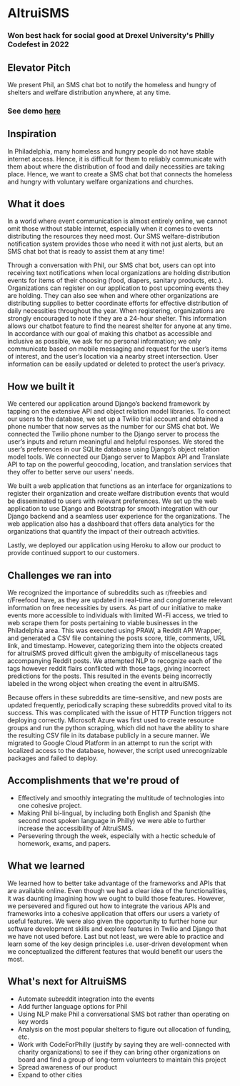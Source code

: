 # AltruiSMS 

### Won best hack for social good at Drexel University's Philly Codefest in 2022

## Elevator Pitch
We present Phil, an SMS chat bot to notify the homeless and hungry of shelters and welfare distribution anywhere, at any time.

### See demo [here](https://youtu.be/Za9T4aq0ilw)

## Inspiration
In Philadelphia, many homeless and hungry people do not have stable internet access. Hence, it is difficult for them to reliably communicate with them about where the distribution of food and daily necessities are taking place. Hence, we want to create a SMS chat bot that connects the homeless and hungry with voluntary welfare organizations and churches.


## What it does
In a world where event communication is almost entirely online, we cannot omit those without stable internet, especially when it comes to events distributing the resources they need most. Our SMS welfare-distribution notification system provides those who need it with not just alerts, but an SMS chat bot that is ready to assist them at any time!

Through a conversation with Phil, our SMS chat bot, users can opt into receiving text notifications when local organizations are holding distribution events for items of their choosing (food, diapers, sanitary products, etc.). Organizations can register on our application to post upcoming events they are holding. They can also see when and where other organizations are distributing supplies to better coordinate efforts for effective distribution of daily necessities throughout the year. When registering, organizations are strongly encouraged to note if they are a 24-hour shelter. This information allows our chatbot feature to find the nearest shelter for anyone at any time. In accordance with our goal of making this chatbot as accessible and inclusive as possible, we ask for no personal information; we only communicate based on mobile messaging and request for the user’s items of interest, and the user’s location via a nearby street intersection. User information can be easily updated or deleted to protect the user’s privacy.


## How we built it
We centered our application around Django’s backend framework by tapping on the extensive API and object relation model libraries. To connect our users to the database, we set up a Twilio trial account and obtained a phone number that now serves as the number for our SMS chat bot. We connected the Twilio phone number to the Django server to process the user’s inputs and return meaningful and helpful responses. We stored the user’s preferences in our SQLite database using Django’s object relation model tools. We connected our Django server to Mapbox API and Translate API to tap on the powerful geocoding, location, and translation services that they offer to better serve our users’ needs.

We built a web application that functions as an interface for organizations to register their organization and create welfare distribution events that would be disseminated to users with relevant preferences. We set up the web application to use Django and Bootstrap for smooth integration with our Django backend and a seamless user experience for the organizations. The web application also has a dashboard that offers data analytics for the organizations that quantify the impact of their outreach activities. 

Lastly, we deployed our application using Heroku to allow our product to provide continued support to our customers. 


## Challenges we ran into
We recognized the importance of subreddits such as r/freebies and r/Freefood have, as they are updated in real-time and conglomerate relevant information on free necessities by users. As part of our initiative to make events more accessible to individuals with limited Wi-Fi access, we tried to web scrape them for posts pertaining to viable businesses in the Philadelphia area. This was executed using PRAW, a Reddit API Wrapper, and generated a CSV file containing the posts score, title, comments, URL link, and timestamp. However, categorizing them into the objects created for altruiSMS proved difficult given the ambiguity of miscellaneous tags accompanying Reddit posts. We attempted NLP to recognize each of the tags however reddit flairs conflicted with those tags, giving incorrect predictions for the posts. This resulted in the events being incorrectly labeled in the wrong object when creating the event in altruiSMS.

Because offers in these subreddits are time-sensitive, and new posts are updated frequently, periodically scraping these subreddits proved vital to its success. This was complicated with the issue of HTTP Function triggers not deploying correctly. Microsoft Azure was first used to create resource groups and run the python scraping, which did not have the ability to share the resulting CSV file in its database publicly in a secure manner. We migrated to Google Cloud Platform in an attempt to run the script with localized access to the database, however, the script used unrecognizable packages and failed to deploy.


## Accomplishments that we're proud of
- Effectively and smoothly integrating the multitude of technologies into one cohesive project. 
- Making Phil bi-lingual, by including both English and Spanish (the second most spoken language in Philly) we were able to further increase the accessibility of AltruiSMS.
- Persevering through the week, especially with a hectic schedule of homework, exams, and papers. 


## What we learned
We learned how to better take advantage of the frameworks and APIs that are available online. Even though we had a clear idea of the functionalities, it was daunting imagining how we ought to build those features. However, we persevered and figured out how to integrate the various APIs and frameworks into a cohesive application that offers our users a variety of useful features. We were also given the opportunity to further hone our software development skills and explore features in Twilio and Django that we have not used before. Last but not least, we were able to practice and learn some of the key design principles i.e. user-driven development when we conceptualized the different features that would benefit our users the most.


## What's next for AltruiSMS
- Automate subreddit integration into the events
- Add further language options for Phil
- Using NLP make Phil a conversational SMS bot rather than operating on key words
- Analysis on the most popular shelters to figure out allocation of funding, etc.
- Work with CodeForPhilly (justify by saying they are well-connected with charity organizations) to see if they can bring other organizations on board and find a group of long-term volunteers to maintain this project	
- Spread awareness of our product
- Expand to other cities
